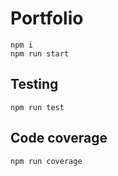 # Portfolio

```
npm i
npm run start
```

## Testing

```
npm run test
```

## Code coverage

```
npm run coverage
```
